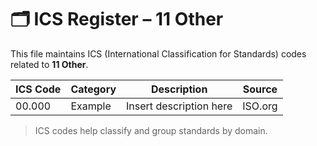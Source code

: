 # 🗂 ICS Register – 11 Other

This file maintains ICS (International Classification for Standards) codes related to **11 Other**.

| ICS Code | Category | Description | Source |
|----------|----------|-------------|--------|
| 00.000   | Example  | Insert description here | ISO.org |

> ICS codes help classify and group standards by domain.
